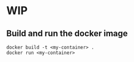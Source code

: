 # WIP

## Build and run the docker image
```
docker build -t <my-container> .
docker run <my-container>
```